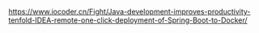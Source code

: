 <https://www.iocoder.cn/Fight/Java-development-improves-productivity-tenfold-IDEA-remote-one-click-deployment-of-Spring-Boot-to-Docker/>




